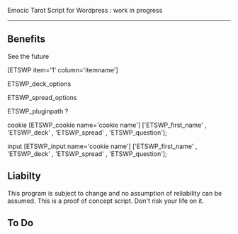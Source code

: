 Emocic Tarot Script for Wordpress : work in progress



-------------------------------------

## Benefits

See the future

[ETSWP item='1' column='itemname']

ETSWP_deck_options

ETSWP_spread_options

ETSWP_pluginpath ?

cookie [ETSWP_cookie name='cookie name'] ['ETSWP_first_name' , 'ETSWP_deck' , 'ETSWP_spread' , 'ETSWP_question'];

input [ETSWP_input name='cookie name'] ['ETSWP_first_name' , 'ETSWP_deck' , 'ETSWP_spread' , 'ETSWP_question'];

## Liabilty

This program is subject to change and no assumption of reliability can be assumed.
This is a proof of concept script. Don't risk your life on it.

## To Do

